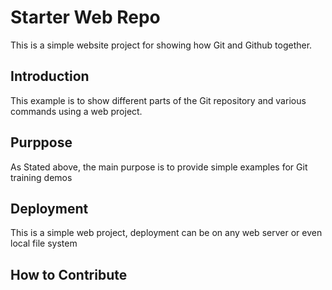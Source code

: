# Starter Web Repo

This is a simple website project for 
showing how Git and Github together.

## Introduction
This example is to show different parts
of the Git repository and various commands 
using a web project.

## Purppose
As Stated above, the main purpose is to 
provide simple examples for Git training
demos

## Deployment
This is a simple web project, deployment can be
on any web server or even local file system

## How to Contribute
